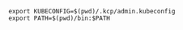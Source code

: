 <!--kubestellar-scheduler-1-export-kubeconfig-and-path-for-kcp-start-->
```shell
export KUBECONFIG=$(pwd)/.kcp/admin.kubeconfig
export PATH=$(pwd)/bin:$PATH
```
<!--kubestellar-scheduler-1-export-kubeconfig-and-path-for-kcp-end-->